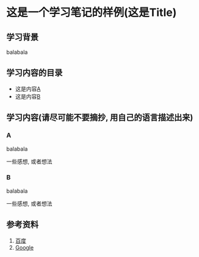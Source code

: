 # 这是一个学习笔记的样例(这是Title)

## 学习背景

balabala

## 学习内容的目录

- 这是内容[A](#A)
- 这是内容[B](#B)

## 学习内容(请尽可能不要摘抄, 用自己的语言描述出来)

### A

balabala

一些感想, 或者想法

### B

balabala

一些感想, 或者想法

## 参考资料

1. [百度](http://www.baidu.com)
2. [Google](http://www.Google.com)



